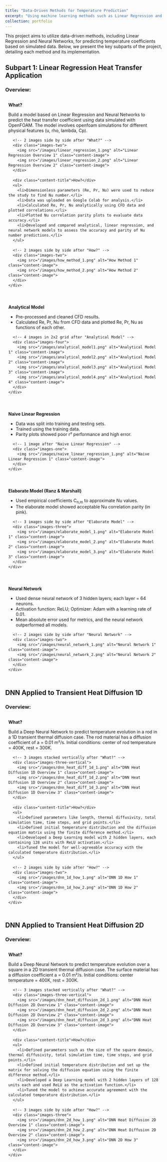 ```yaml
---
title: "Data-Driven Methods for Temperature Prediction"
excerpt: "Using machine learning methods such as Linear Regression and Neural Networks to predict temperature in heat transfer applications.<br/><img src='/images/temperature_prediction_thumbnail.png'>"
collection: portfolio
---
```


<style>
  .subpart-container {
    margin-top: 20px;
  }
  .content-row {
    display: grid;
    grid-template-columns: 2fr; /* Single column for stacked images */
    gap: 20px;
    align-items: center;
    margin-bottom: 20px;
  }
  .content-text {
    padding: 10px;
  }
  .content-image {
    max-width: 100%;
    height: auto;
    border-radius: 8px;
    margin-top: 10px;
  }
  .content-title {
    font-weight: bold;
    margin-bottom: 10px;
  }
  /* Four images in a 2x2 grid */
  .images-four {
    display: grid;
    grid-template-columns: 1fr 1fr;
    gap: 15px;
    margin-top: 15px;
  }
  /* Three images side by side */
  .images-three {
    display: grid;
    grid-template-columns: 1fr 1fr 1fr;
    gap: 15px;
    margin-top: 15px;
  }
  /* Three images stacked vertically */
  .images-three-vertical {
    display: grid;
    grid-template-columns: 1fr;
    gap: 15px;
    margin-top: 15px;
  }
  /* Two images side by side */
  .images-two {
    display: grid;
    grid-template-columns: 1fr 1fr;
    gap: 15px;
    margin-top: 15px;
  }
  /* Single image */
  .images-one {
    display: grid;
    grid-template-columns: 1fr;
    gap: 15px;
    margin-top: 15px;
  }
  /* Responsive adjustments */
  @media (max-width: 768px) {
    .images-four {
      grid-template-columns: 1fr;
    }
    .images-three {
      grid-template-columns: 1fr;
    }
    .images-two {
      grid-template-columns: 1fr;
    }
  }
  @media (min-width: 769px) and (max-width: 1024px) {
    .images-three {
      grid-template-columns: 1fr 1fr;
    }
    .images-four {
      grid-template-columns: 1fr 1fr;
    }
  }
</style>


This project aims to utilize data-driven methods, including Linear Regression and Neural Networks, for predicting temperature coefficients based on simulated data. Below, we present the key subparts of the project, detailing each method and its implementation.

## Subpart 1: Linear Regression Heat Transfer Application

### Overview:
<div class="subpart-container">
  <div class="content-row">
    <!-- Text Section for What and How -->
    <div class="content-text">
      <div class="content-title">What?</div>
      <p>Build a model based on Linear Regression and Neural Networks to predict the heat transfer coefficient using data simulated with OpenFOAM. The model involves openfoam simulations for different physical features (u, rho, lambda, Cp).</p>

      <!-- 2 images side by side after "What?" -->
      <div class="images-two">
        <img src="/images/linear_regression_1.png" alt="Linear Regression Overview 1" class="content-image">
        <img src="/images/linear_regression_2.png" alt="Linear Regression Overview 2" class="content-image">
      </div>

      <div class="content-title">How?</div>
      <ul>
        <li>Dimensionless parameters (Re, Pr, Nu) were used to reduce the study to find Nu number.</li>
        <li>Data was uploaded on Google Colab for analysis.</li>
        <li>Calculated Re, Pr, Nu analytically using CFD data and plotted correlations.</li>
        <li>Plotted Nu correlation parity plots to evaluate data accuracy.</li>
        <li>Developed and compared analytical, linear regression, and neural network models to assess the accuracy and parity of Nu number predictions.</li>
      </ul>

      <!-- 2 images side by side after "How?" -->
      <div class="images-two">
        <img src="/images/how_method_1.png" alt="How Method 1" class="content-image">
        <img src="/images/how_method_2.png" alt="How Method 2" class="content-image">
      </div>
    </div>
  </div>
</div>


<div class="subpart-container">
  <div class="content-row">
    <!-- Text Section -->
    <div class="content-text">
      <div class="content-title">Analytical Model</div>
      <ul>
        <li>Pre-processed and cleaned CFD results.</li>
        <li>Calculated Re, Pr, Nu from CFD data and plotted Re, Pr, Nu as functions of each other.</li>
      </ul>

      <!-- 4 images in 2x2 grid after "Analytical Model" -->
      <div class="images-four">
        <img src="/images/analytical_model1.png" alt="Analytical Model 1" class="content-image">
        <img src="/images/analytical_model2.png" alt="Analytical Model 2" class="content-image">
        <img src="/images/analytical_model3.png" alt="Analytical Model 3" class="content-image">
        <img src="/images/analytical_model4.png" alt="Analytical Model 4" class="content-image">
      </div>
    </div>
  </div>
</div>


<div class="subpart-container">
  <div class="content-row">
    <!-- Text Section -->
    <div class="content-text">
      <div class="content-title">Naive Linear Regression</div>
      <ul>
        <li>Data was split into training and testing sets.</li>
        <li>Trained using the training data.</li>
        <li>Parity plots showed poor r² performance and high error.</li>
      </ul>

      <!-- 1 image after "Naive Linear Regression" -->
      <div class="images-one">
        <img src="/images/naive_linear_regression_1.png" alt="Naive Linear Regression 1" class="content-image">
      </div>
    </div>
  </div>
</div>

 
<div class="subpart-container">
  <div class="content-row">
    <!-- Text Section -->
    <div class="content-text">
      <div class="content-title">Elaborate Model (Ranz & Marshall)</div>
      <ul>
        <li>Used empirical coefficients C<sub>n,m</sub> to approximate Nu values.</li>
        <li>The elaborate model showed acceptable Nu correlation parity (in pink).</li>
      </ul>

      <!-- 3 images side by side after "Elaborate Model" -->
      <div class="images-three">
        <img src="/images/elaborate_model_1.png" alt="Elaborate Model 1" class="content-image">
        <img src="/images/elaborate_model_2.png" alt="Elaborate Model 2" class="content-image">
        <img src="/images/elaborate_model_3.png" alt="Elaborate Model 3" class="content-image">
      </div>
    </div>
  </div>
</div>

 
<div class="subpart-container">
  <div class="content-row">
    <!-- Text Section -->
    <div class="content-text">
      <div class="content-title">Neural Network</div>
      <ul>
        <li>Used dense neural network of 3 hidden layers; each layer = 64 neurons.</li>
        <li>Activation function: ReLU; Optimizer: Adam with a learning rate of 0.01.</li>
        <li>Mean absolute error used for metrics, and the neural network outperformed all models.</li>
      </ul>

      <!-- 2 images side by side after "Neural Network" -->
      <div class="images-two">
        <img src="/images/neural_network_1.png" alt="Neural Network 1" class="content-image">
        <img src="/images/neural_network_2.png" alt="Neural Network 2" class="content-image">
      </div>
    </div>
  </div>
</div>

## DNN Applied to Transient Heat Diffusion 1D

### Overview:
<div class="subpart-container">
  <div class="content-row">
    <!-- Text Section for What and How -->
    <div class="content-text">
      <div class="content-title">What?</div>
      <p>Build a Deep Neural Network to predict temperature evolution in a rod in a 1D transient thermal diffusion case. The rod material has a diffusion coefficient of a = 0.01 m²/s. Initial conditions: center of rod temperature = 400K, rest = 300K.</p>

      <!-- 3 images stacked vertically after "What?" -->
      <div class="images-three-vertical">
        <img src="/images/dnn_heat_diff_1d_1.png" alt="DNN Heat Diffusion 1D Overview 1" class="content-image">
        <img src="/images/dnn_heat_diff_1d_2.png" alt="DNN Heat Diffusion 1D Overview 2" class="content-image">
        <img src="/images/dnn_heat_diff_1d_3.png" alt="DNN Heat Diffusion 1D Overview 3" class="content-image">
      </div>

      <div class="content-title">How?</div>
      <ul>
        <li>Defined parameters like length, thermal diffusivity, total simulation time, time steps, and grid points.</li>
        <li>Defined initial temperature distribution and the diffusion equation matrix using the finite difference method.</li>
        <li>Developed a Deep Learning model with 2 hidden layers, each containing 128 units with ReLU activation.</li>
        <li>Tuned the model for well-agreeable accuracy with the calculated temperature distribution.</li>
      </ul>

      <!-- 2 images side by side after "How?" -->
      <div class="images-two">
        <img src="/images/dnn_1d_how_1.png" alt="DNN 1D How 1" class="content-image">
        <img src="/images/dnn_1d_how_2.png" alt="DNN 1D How 2" class="content-image">
      </div>
    </div>
  </div>
</div>

## DNN Applied to Transient Heat Diffusion 2D

### Overview:
<div class="subpart-container">
  <div class="content-row">
    <!-- Text Section for What and How -->
    <div class="content-text">
      <div class="content-title">What?</div>
      <p>Build a Deep Neural Network to predict temperature evolution over a square in a 2D transient thermal diffusion case. The surface material has a diffusion coefficient a = 0.01 m²/s. Initial conditions: center temperature = 400K, rest = 300K.</p>
      
      <!-- 3 images stacked vertically after "What?" -->
      <div class="images-three-vertical">
        <img src="/images/dnn_heat_diffusion_2d_1.png" alt="DNN Heat Diffusion 2D Overview 1" class="content-image">
        <img src="/images/dnn_heat_diffusion_2d_2.png" alt="DNN Heat Diffusion 2D Overview 2" class="content-image">
        <img src="/images/dnn_heat_diffusion_2d_3.png" alt="DNN Heat Diffusion 2D Overview 3" class="content-image">
      </div>
      
      <div class="content-title">How?</div>
      <ul>
        <li>Defined parameters such as the size of the square domain, thermal diffusivity, total simulation time, time steps, and grid points.</li>
        <li>Defined initial temperature distribution and set up the matrix for solving the diffusion equation using the finite difference method.</li>
        <li>Developed a Deep Learning model with 2 hidden layers of 128 units each and used ReLU as the activation function.</li>
        <li>Tuned the model to achieve accurate agreement with the calculated temperature distribution.</li>
      </ul>

      <!-- 3 images side by side after "How?" -->
      <div class="images-three">
        <img src="/images/dnn_2d_how_1.png" alt="DNN Heat Diffusion 2D Overview 1" class="content-image">
        <img src="/images/dnn_2d_how_2.png" alt="DNN Heat Diffusion 2D Overview 2" class="content-image">
        <img src="/images/dnn_2d_how_3.png" alt="DNN 2D How 3" class="content-image">
      </div>
    </div>
  </div>
</div>
